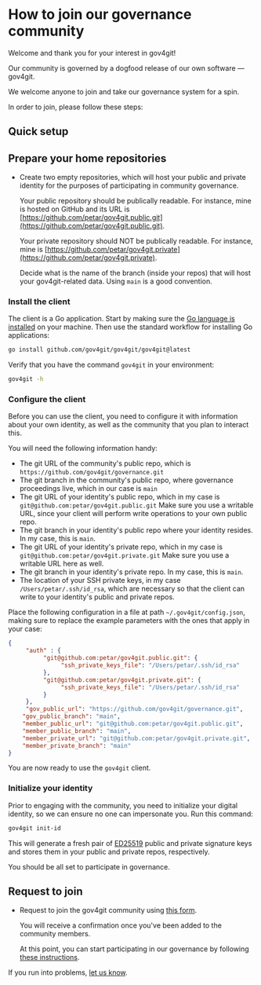 # How to join our governance community

Welcome and thank you for your interest in gov4git!

Our community is governed by a dogfood release of our own software — gov4git.

We welcome anyone to join and take our governance system for a spin.

In order to join, please follow these steps:

## Quick setup

## Prepare your home repositories

- Create two empty repositories, which will host your public and private identity for the purposes of participating in community governance.

  Your public repository should be publically readable. For instance, mine is hosted on GitHub and its URL is [https://github.com/petar/gov4git.public.git](https://github.com/petar/gov4git.public.git).

  Your private repository should NOT be publically readable. For instance, mine is [https://github.com/petar/gov4git.private](https://github.com/petar/gov4git.private).

  Decide what is the name of the branch (inside your repos) that will host your gov4git-related data. Using `main` is a good convention.

### Install the client

The client is a Go application. Start by making sure the [Go language is installed](https://go.dev/doc/install) on your machine. Then use the standard workflow for installing Go applications:
```sh
go install github.com/gov4git/gov4git/gov4git@latest
```

Verify that you have the command `gov4git` in your environment:
```sh
gov4git -h
```

### Configure the client

Before you can use the client, you need to configure it with information about your own identity, as well as the community that you plan to interact this.

You will need the following information handy:
- The git URL of the community's public repo, which is `https://github.com/gov4git/governance.git`
- The git branch in the community's public repo, where governance proceedings live, which in our case is `main`
- The git URL of your identity's public repo, which in my case is `git@github.com:petar/gov4git.public.git` Make sure you use a writable URL, since your client will perform write operations to your own public repo.
- The git branch in your identity's public repo where your identity resides. In my case, this is `main`.
- The git URL of your identity's private repo, which in my case is `git@github.com:petar/gov4git.private.git` Make sure you use a writable URL here as well.
- The git branch in your identity's private repo. In my case, this is `main`.
- The location of your SSH private keys, in my case `/Users/petar/.ssh/id_rsa`, which are necessary so that the client can write to your identity's public and private repos.

Place the following configuration in a file at path `~/.gov4git/config.json`, making sure to replace the example parameters with the ones that apply in your case:

```json
{
     "auth" : {
          "git@github.com:petar/gov4git.public.git": {
               "ssh_private_keys_file": "/Users/petar/.ssh/id_rsa"
          },
          "git@github.com:petar/gov4git.private.git": {
               "ssh_private_keys_file": "/Users/petar/.ssh/id_rsa"
          }
     },
     "gov_public_url": "https://github.com/gov4git/governance.git",
	"gov_public_branch": "main",
	"member_public_url": "git@github.com:petar/gov4git.public.git",
	"member_public_branch": "main",
	"member_private_url": "git@github.com:petar/gov4git.private.git",
	"member_private_branch": "main"
}
```

You are now ready to use the `gov4git` client.

### Initialize your identity

Prior to engaging with the community, you need to initialize your digital identity, so we can ensure no one can impersonate you. Run this command:
```sh
gov4git init-id
```
This will generate a fresh pair of [ED25519](https://ed25519.cr.yp.to/) public and private signature keys and stores them in your public and private repos, respectively.

You should be all set to participate in governance.

## Request to join

- Request to join the gov4git community using [this form](https://github.com/gov4git/gov4git/issues/new?assignees=petar&labels=community&template=join.yml&title=I%27d+like+to+join+this+project%27s+community).

   You will receive a confirmation once you've been added to the community members. 

   At this point, you can start participating in our governance by following [these instructions](how-to-participate.md).

If you run into problems, [let us know](https://github.com/gov4git/gov4git/issues/new/choose).
